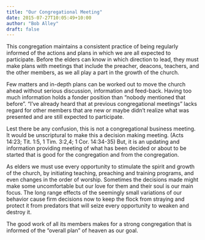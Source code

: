 ```yaml
---
title: "Our Congregational Meeting"
date: 2015-07-27T10:05:49+10:00
author: "Bob Alley"
draft: false
---
```


This congregation maintains a consistent practice of being regularly informed of the actions and plans in which we are all expected to participate. Before the elders can know in which direction to lead, they must make plans with meetings that include the preacher, deacons, teachers, and the other members, as we all play a part in the growth of the church.

Few matters and in-depth plans can be worked out to move the church ahead without serious discussion, information and feed-back. Having too much information holds a fonder position than “nobody mentioned that before”. “I’ve already heard that at previous congregational meetings” lacks regard for other members that are new or maybe didn’t realize what was presented and are still expected to participate.

Lest there be any confusion, this is not a congregational business meeting. It would be unscriptural to make this a decision making meeting. (Acts 14:23; Tit. 1:5, 1 Tim. 3:2,4; 1 Cor. 14:34-35) But, it is an updating and information providing meeting of what has been decided or about to be started that is good for the congregation and from the congregation.

As elders we must use every opportunity to stimulate the spirit and growth of the church, by initiating teaching, preaching and training programs, and even changes in the order of worship. Sometimes the decisions made might make some uncomfortable but our love for them and their soul is our main focus. The long range effects of the seemingly small variations of our behavior cause firm decisions now to keep the flock from straying and protect it from predators that will seize every opportunity to weaken and destroy it.

The good work of all its members makes for a strong congregation that is informed of the “overall plan” of heaven as our goal.
